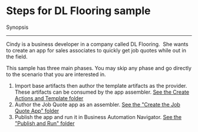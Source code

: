 # Steps for DL Flooring sample

Synopsis
___
Cindy is a business developer in a company called DL Flooring.  She wants to create an app for sales associates to quickly get job quotes while out in the field.


This sample has three main phases.  You may skip any phase and go directly to the scenario that you are interested in.
1. Import base artifacts then author the template artifacts as the provider.  These artifacts can be consumed by the app assembler.
[See the Create Actions and Template folder](./Create%20Actions%20and%20Template)
2. Author the Job Quote app as an assembler.
[See the "Create the Job Quote App" folder](./Create%20the%20Job%20Quote%20App)
3. Publish the app and run it in Business Automation Navigator.
[See the "Publish and Run" folder](./Publish%20and%20Run)
  

